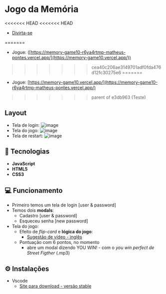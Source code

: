 # Jogo da Memória 
<<<<<<< HEAD
<<<<<<< HEAD
- [Divirta-se](https://memory-game10-r6ya4rtmp-matheus-pontes.vercel.app/)

=======
- Jogue: ([https://memory-game10-r6ya4rtmp-matheus-pontes.vercel.app/](https://memory-game10.vercel.app/))
>>>>>>> cea40c206ae3149701adf0fda476d12fc30275e6
=======
- Jogue: [https://memory-game10.vercel.app/](https://memory-game10-r6ya4rtmp-matheus-pontes.vercel.app/)
>>>>>>> parent of e3db963 (Teste)
## Layout
- Tela de login: ![image](https://user-images.githubusercontent.com/62751571/174335954-c172ea9f-7302-47cf-9516-f9165ef523bb.png)
- Tela do jogo: ![image](https://user-images.githubusercontent.com/62751571/174336028-89cc24cf-093a-48d2-84e2-5ed444829fd6.png)
- Tela de restart: ![image](https://user-images.githubusercontent.com/62751571/174336375-4989950a-820b-44d6-9140-d2b0ed7930d9.png)

## :rocket: Tecnologias
- **JavaScript** 
- **HTML5**         
- **CSS3**       

## :computer: Funcionamento 
- Primeiro temos um tela de login [user & password] 
- Temos dois **modals**: 
    - Cadastro [user & password]
    - Esqueceu senha [new password]
- Tela do jogo:
    - Efeito de *flip-card* e **lógica do jogo**: 
        - [Sugestão de vídeo - inglês](https://youtu.be/ZniVgo8U7ek)
    - Pontuação com 6 pontos, no momento
        - abre um modal dizendo YOU WIN! - com o _*you win perfect de Street Figther*_ (.mp3)

## :gear: Instalações
- Vscode
    - [Site para download - versão stable](https://code.visualstudio.com/)
